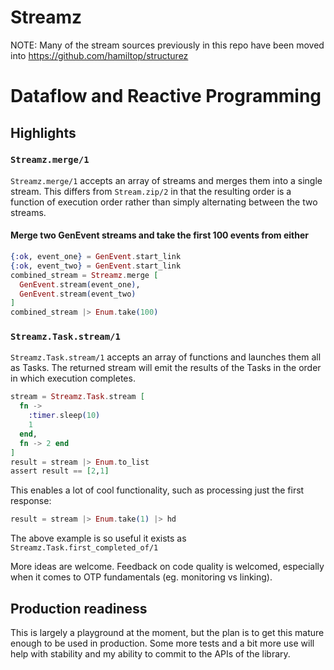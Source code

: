 Streamz
=======

NOTE: Many of the stream sources previously in this repo have been moved into <https://github.com/hamiltop/structurez>

# Dataflow and Reactive Programming

## Highlights

### `Streamz.merge/1`
`Streamz.merge/1` accepts an array of streams and merges them into a single stream. This differs from `Stream.zip/2` in that the resulting order is a function of execution order rather than simply alternating between the two streams.

#### Merge two GenEvent streams and take the first 100 events from either

```elixir
{:ok, event_one} = GenEvent.start_link
{:ok, event_two} = GenEvent.start_link
combined_stream = Streamz.merge [
  GenEvent.stream(event_one),
  GenEvent.stream(event_two)
]
combined_stream |> Enum.take(100)
```

### `Streamz.Task.stream/1`
`Streamz.Task.stream/1` accepts an array of functions and launches them all as Tasks. The returned stream will emit the results of the Tasks in the order in which execution completes.

```elixir
stream = Streamz.Task.stream [
  fn ->
    :timer.sleep(10)
    1
  end, 
  fn -> 2 end
]
result = stream |> Enum.to_list
assert result == [2,1]
```

This enables a lot of cool functionality, such as processing just the first response:

```elixir
result = stream |> Enum.take(1) |> hd
```

The above example is so useful it exists as `Streamz.Task.first_completed_of/1`

More ideas are welcome. Feedback on code quality is welcomed, especially when it comes to OTP fundamentals (eg. monitoring vs linking).

## Production readiness
This is largely a playground at the moment, but the plan is to get this mature enough to be used in production. Some more tests and a bit more use will help with stability and my ability to commit to the APIs of the library.
